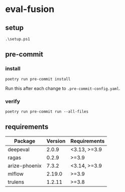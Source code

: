 # eval-fusion

## setup
`.\setup.ps1`

## pre-commit

### install
`poetry run pre-commit install`

Run this after each change to `.pre-commit-config.yaml`.

### verify
`poetry run pre-commit run --all-files`

## requirements
| Package         | Version   | Requirements                                          |
|-----------------|-----------|-------------------------------------------------------|
| deepeval        | 2.0.9     | <3.13, >=3.9                                          |
| ragas           | 0.2.9     | >=3.9                                                 |
| arize-phoenix   | 7.3.2     | <3.14, >=3.9                                          |
| mlflow          | 2.19.0    | >=3.9                                                 |
| trulens         | 1.2.11    | >=3.8 |
